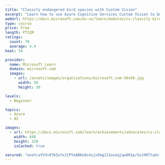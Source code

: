 ```yaml
---
title: "Classify endangered bird species with Custom Vision"
excerpt: "Learn how to use Azure Cognitive Services Custom Vision to build a machine learning model that identifies the species of a bird in an image, to help with gathering data."
webUrl: https://docs.microsoft.com/en-us/learn/modules/cv-classify-bird-species/
type: course
price: Free
length: PT32M
ratings:
  count: 70
  average: 4.4
heat: 54

provider:
  name: Microsoft Learn
  domain: microsoft.com
  images:
    - url: /assets/images/organizations/microsoft.com-50x50.jpg
      width: 50
      height: 50

levels:
  - Beginner

topics:
  - Azure
  - AI

images:
  - url: https://docs.microsoft.com/learn/achievements/advocates/cv-classify-bird-species-social.png
    width: 640
    height: 320
    isCached: true

secured: "wvoYcaYV3+6T6ZuYx1CPYoABKo8s4zjvEmgJJ1osoqjqw8R1p/SoJ4RTtq4sfS2J4ex5NN65gq1PjJe1Pvgp2UKiE6Ppq9l2HvHhRbWSwoQZR8alZmm1uRhsoUxbYmoXOtosPXUct1wpCtgTesSCIOgLjaZX0oOblRKJMzb2mD8QMwQnfFL6M2pbsXc+J9x1rwUkSijnwvPCRKEAjnG4JLqV19655ol+qe9i1W3uLSc6inF7z/7nIXXpyTnOTKIkxMZVLROiQtjptecoHaZYFWWOutUJQcxXAfbJfBk80QbnOViCLHHBAtftfHvZNRcY2OK8aRcWlbeJtDqGhdn8oasfqWlS1lD7oZXVdC8fSJ+lgo6IawVNbMdA6iV9GZ04kd4W3fjvQMD1CJZi+uULWc0GR1LKarYHnhT7E6Tz1+Q=;i4pcnK6eYEg9L8FxjnaxSQ=="
---
```


